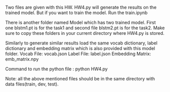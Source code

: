 Two files are given with this HW. HW4.py will generate the results on the trained model. But if you want to train the model. Run the train.ipynb

There is another folder named Model which has two trained model. First one blstm1.pt is for the task1 and second file blstm2.pt is for the task2.
Make sure to copy these folders in your current directory where HW4.py is stored.

Similarly to generate similar results load the same vocab dictionary, label dictionary and embedding matrix which is also provided with this model folder.
Vocab File: vocab.json
Label File: label.json
Embedding Matrix: emb_matrix.npy

Command to run the python file : python HW4.py

Note: all the above mentioned files should be in the same directory with data files(train, dev, test).